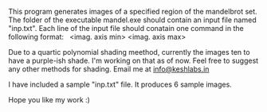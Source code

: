 This program generates images of a specified region of the mandelbrot set.
The folder of the executable mandel.exe should contain an input file named "inp.txt".
Each line of the input file should conatain one command in the following format:
<output filename> <image width> <image height> <real axis min> <real axis max> <imag. axis min> <imag. axis max> <iterations> <red> <blue> <green>

Due to a quartic polynomial shading meethod, currently the images ten to have a purple-ish shade. I'm working on that as of now.
Feel free to suggest any other methods for shading. Email me at info@keshlabs.in

I have included a sample "inp.txt" file. It produces 6 sample images. 

Hope you like my work :)
